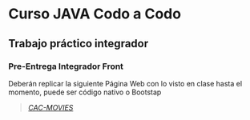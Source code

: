 # Curso JAVA Codo a Codo
## Trabajo práctico integrador
### Pre-Entrega Integrador Front

Deberán replicar la siguiente Página Web con lo visto en clase hasta el momento, puede ser código nativo o Bootstap

>[*CAC-MOVIES*](https://giselemilagros88.github.io/cac_movies_javaphp/ "Enlace") 
